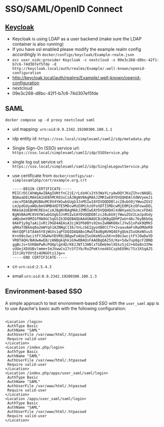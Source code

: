 
# SSO/SAML/OpenID Connect

## [Keycloak](https://www.keycloak.org/)

- Keycloak is using LDAP as a user backend (make sure the LDAP container is also running)
- If you have ssl enabled please modify the example realm config accordingly in `docker/configs/keycloak/Example-realm.json`
- `occ user_oidc:provider Keycloak -c nextcloud -s 09e3c268-d8bc-42f1-b7c6-74d307ef5fde -d http://keycloak.local/auth/realms/Example/.well-known/openid-configuration`
- <http://keycloak.local/auth/realms/Example/.well-known/openid-configuration>
- nextcloud
- 09e3c268-d8bc-42f1-b7c6-74d307ef5fde

## SAML

```
docker compose up -d proxy nextcloud saml
```

- uid mapping: `urn:oid:0.9.2342.19200300.100.1.1`
- idp entity id: `https://sso.local/simplesaml/saml2/idp/metadata.php`
- Single Sign-On (SSO) service url: `https://sso.local/simplesaml/saml2/idp/SSOService.php`
- single log out service url: `https://sso.local/simplesaml/saml2/idp/SingleLogoutService.php`
- use certificate from `docker/configs/var-simplesamlphp/cert/example.org.crt`

  ```
  -----BEGIN CERTIFICATE-----
  MIICrDCCAhWgAwIBAgIUNtfnC2jE/rLdxHCs2th3WaYLryAwDQYJKoZIhvcNAQEL
  BQAwaDELMAkGA1UEBhMCREUxCzAJBgNVBAgMAkJZMRIwEAYDVQQHDAlXdWVyemJ1
  cmcxFDASBgNVBAoMC0V4YW1wbGUgb3JnMSIwIAYDVQQDDBlzc28ubG9jYWwuZGV2
  LmJpdGdyaWQubmV0MB4XDTE5MDcwMzE0MjkzOFoXDTI5MDcwMjE0MjkzOFowaDEL
  MAkGA1UEBhMCREUxCzAJBgNVBAgMAkJZMRIwEAYDVQQHDAlXdWVyemJ1cmcxFDAS
  BgNVBAoMC0V4YW1wbGUgb3JnMSIwIAYDVQQDDBlzc28ubG9jYWwuZGV2LmJpdGdy
  aWQubmV0MIGfMA0GCSqGSIb3DQEBAQUAA4GNADCBiQKBgQDHPZwU+dAc76yB6bOq
  0AkP1y9g7aAi1vRtJ9GD4AEAsA3zjW1P60BYs92mvZwNWK6NxlJYw51xPak9QMk5
  qRHaTdBkmq0a2mWYqh1AZNNgCII6/VnLcbEIgyoXB0CCfY+2vaavAmFsRwOMdeR9
  HmtQQPlbTA4m5Y8jWGVs1qPtDQIDAQABo1MwUTAdBgNVHQ4EFgQUeZSoGKeN5uu5
  K+n98o3wcitFYJ0wHwYDVR0jBBgwFoAUeZSoGKeN5uu5K+n98o3wcitFYJ0wDwYD
  VR0TAQH/BAUwAwEB/zANBgkqhkiG9w0BAQsFAAOBgQA25X/Ke+5dw7up8gcF2BNQ
  ggBcJs+SVKBmPwRcPQ8plgX4D/K8JJNT13HNlxTGDmb9elXEkzSjdJ+6Oa8n3IMe
  vUUejXDXUBvlmmm+ImJVwwCn27cSfIYb/RoZPeKtned4SCzpbEO9H/75z3XSqAZS
  Z1tiHzYOVtEs4UNGOtz1Jg==
  -----END CERTIFICATE-----
  ```

- cn `urn:oid:2.5.4.3`
- email `urn:oid:0.9.2342.19200300.100.1.3`

## Environment-based SSO

A simple approach to test environment-based SSO with the `user_saml` app is to use Apache's basic auth with the following configuration:

```

<Location /login>
 AuthType Basic
 AuthName "SAML"
 AuthUserFile /var/www/html/.htpasswd
 Require valid-user
</Location>
<Location /index.php/login>
 AuthType Basic
 AuthName "SAML"
 AuthUserFile /var/www/html/.htpasswd
 Require valid-user
</Location>
<Location /index.php/apps/user_saml/saml/login>
 AuthType Basic
 AuthName "SAML"
 AuthUserFile /var/www/html/.htpasswd
 Require valid-user
</Location>
<Location /apps/user_saml/saml/login>
 AuthType Basic
 AuthName "SAML"
 AuthUserFile /var/www/html/.htpasswd
 Require valid-user
</Location>
```
